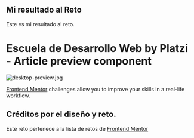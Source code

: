 ## Mi resultado al Reto

Este es mi resultado al reto.

# Escuela de Desarrollo Web by Platzi - Article preview component

![desktop-preview.jpg](https://static.platzi.com/media/user_upload/desktop-preview-948e0f8f-7bf6-42ec-a925-e03f1dde08fd.jpg)

[Frontend Mentor](https://www.frontendmentor.io) challenges allow you to improve your skills in a real-life workflow.

## Créditos por el diseño y reto.

Este reto pertenece a la lista de retos de [Frontend Mentor](https://www.frontendmentor.io/)

